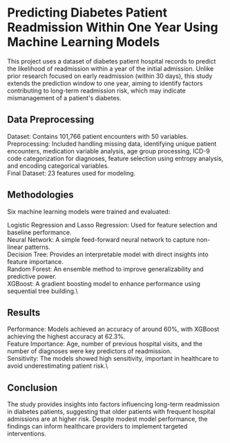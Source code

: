 # Predicting Diabetes Patient Readmission Within One Year Using Machine Learning Models

This project uses a dataset of diabetes patient hospital records to predict the likelihood of readmission within a year of the initial admission. Unlike prior research focused on early readmission (within 30 days), this study extends the prediction window to one year, aiming to identify factors contributing to long-term readmission risk, which may indicate mismanagement of a patient's diabetes.

## Data Preprocessing

Dataset: Contains 101,766 patient encounters with 50 variables. \
Preprocessing: Included handling missing data, identifying unique patient encounters, medication variable analysis, age group processing, ICD-9 code categorization for diagnoses, feature selection using entropy analysis, and encoding categorical variables.\
Final Dataset: 23 features used for modeling.
## Methodologies

Six machine learning models were trained and evaluated:

Logistic Regression and Lasso Regression: Used for feature selection and baseline performance.\
Neural Network: A simple feed-forward neural network to capture non-linear patterns.\
Decision Tree: Provides an interpretable model with direct insights into feature importance.\
Random Forest: An ensemble method to improve generalizability and predictive power.\
XGBoost: A gradient boosting model to enhance performance using sequential tree building.\
## Results

Performance: Models achieved an accuracy of around 60%, with XGBoost achieving the highest accuracy at 62.3%.\
Feature Importance: Age, number of previous hospital visits, and the number of diagnoses were key predictors of readmission.\
Sensitivity: The models showed high sensitivity, important in healthcare to avoid underestimating patient risk.\
## Conclusion

The study provides insights into factors influencing long-term readmission in diabetes patients, suggesting that older patients with frequent hospital admissions are at higher risk. Despite modest model performance, the findings can inform healthcare providers to implement targeted interventions.
